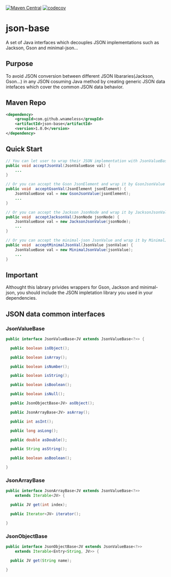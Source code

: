 [![Maven Central](https://maven-badges.herokuapp.com/maven-central/com.github.wnameless/json-base/badge.svg)](https://maven-badges.herokuapp.com/maven-central/com.github.wnameless/json-base)
[![codecov](https://codecov.io/gh/wnameless/json-flattener/branch/master/graph/badge.svg)](https://codecov.io/gh/wnameless/json-base)

json-base
=============
A set of Java interfaces which decouples JSON implementations such as Jackson, Gson and minimal-json...

## Purpose
To avoid JSON conversion between different JSON libararies(Jackson, Gson...) in any JSON cosuming Java method by creating generic JSON data intefaces which cover the common JSON data behavior.

## Maven Repo
```xml
<dependency>
	<groupId>com.github.wnameless</groupId>
	<artifactId>json-base</artifactId>
	<version>1.0.0</version>
</dependency>
```

## Quick Start
```java
// You can let user to wrap their JSON implementation with JsonValueBase interface
public void acceptJsonVal(JsonValueBase val) {
	...
}

// Or you can accept the Gson JsonElement and wrap it by GsonJsonValue within your library
public void  acceptGsonVal(JsonElement jsonElement) {
	JsonValueBase val = new GsonJsonValue(jsonElement);
	...
}

// Or you can accept the Jackson JsonNode and wrap it by JacksonJsonValue within your library
public void  acceptJacksonVal(JsonNode jsonNode) {
	JsonValueBase val = new JacksonJsonValue(jsonNode);
	...
}

// Or you can accept the minimal-json JsonValue and wrap it by MinimalJsonValue within your library
public void  acceptMinimalJsonVal(JsonValue jsonValue) {
	JsonValueBase val = new MinimalJsonValue(jsonValue);
	...
}
```

## Important
Althought this labrary privides wrappers for Gson, Jackson and minimal-json, you should  include the JSON impletation library you used in your dependencies.

## JSON data common interfaces
### JsonValueBase
```java
public interface JsonValueBase<JV extends JsonValueBase<?>> {

  public boolean isObject();

  public boolean isArray();

  public boolean isNumber();

  public boolean isString();

  public boolean isBoolean();

  public boolean isNull();

  public JsonObjectBase<JV> asObject();

  public JsonArrayBase<JV> asArray();

  public int asInt();

  public long asLong();

  public double asDouble();

  public String asString();

  public boolean asBoolean();

}
```

### JsonArrayBase
```java
public interface JsonArrayBase<JV extends JsonValueBase<?>>
    extends Iterable<JV> {

  public JV get(int index);

  public Iterator<JV> iterator();

}

```

### JsonObjectBase
```java
public interface JsonObjectBase<JV extends JsonValueBase<?>>
    extends Iterable<Entry<String, JV>> {

  public JV get(String name);

}

```